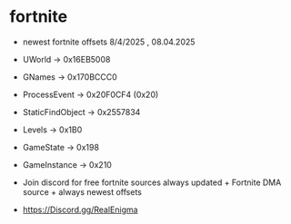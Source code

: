 # fortnite
- newest fortnite offsets 8/4/2025 , 08.04.2025
- UWorld           -> 0x16EB5008
- GNames           -> 0x170BCCC0
- ProcessEvent     -> 0x20F0CF4 (0x20)
- StaticFindObject -> 0x2557834
- Levels           -> 0x1B0
- GameState        -> 0x198
- GameInstance     -> 0x210



- Join discord for free fortnite sources always updated + Fortnite DMA source + always newest offsets

- https://Discord.gg/RealEnigma
